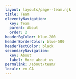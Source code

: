 ```yaml
---
layout: layouts/page--team.njk
title: Team
eleventyNavigation:
  key: Team
  parent: About
  order: 2
headerBgColor: blue-200
headerBorderColor: blue-500
headerTextColor: black
secondaryNavigation:
  key: About
  label: More about us
permalink: /about/team/
locale: en-CA
---
```

